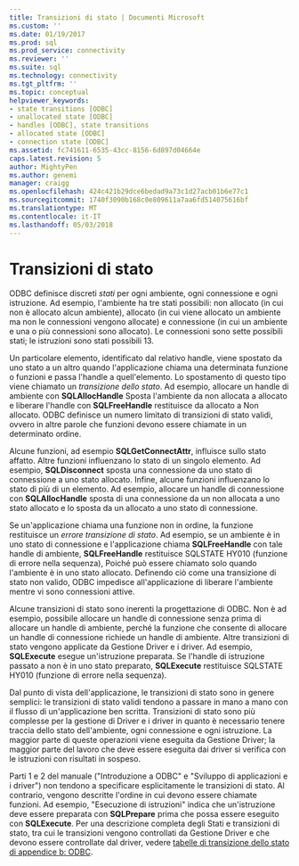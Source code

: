 ```yaml
---
title: Transizioni di stato | Documenti Microsoft
ms.custom: ''
ms.date: 01/19/2017
ms.prod: sql
ms.prod_service: connectivity
ms.reviewer: ''
ms.suite: sql
ms.technology: connectivity
ms.tgt_pltfrm: ''
ms.topic: conceptual
helpviewer_keywords:
- state transitions [ODBC]
- unallocated state [ODBC]
- handles [ODBC], state transitions
- allocated state [ODBC]
- connection state [ODBC]
ms.assetid: fc741611-6535-43cc-8156-6d897d04664e
caps.latest.revision: 5
author: MightyPen
ms.author: genemi
manager: craigg
ms.openlocfilehash: 424c421b29dce6bedad9a73c1d27acb01b6e77c1
ms.sourcegitcommit: 1740f3090b168c0e809611a7aa6fd514075616bf
ms.translationtype: MT
ms.contentlocale: it-IT
ms.lasthandoff: 05/03/2018
---
```

# <a name="state-transitions"></a>Transizioni di stato
ODBC definisce discreti *stati* per ogni ambiente, ogni connessione e ogni istruzione. Ad esempio, l'ambiente ha tre stati possibili: non allocato (in cui non è allocato alcun ambiente), allocato (in cui viene allocato un ambiente ma non le connessioni vengono allocate) e connessione (in cui un ambiente e una o più connessioni sono allocato). Le connessioni sono sette possibili stati; le istruzioni sono stati possibili 13.  
  
 Un particolare elemento, identificato dal relativo handle, viene spostato da uno stato a un altro quando l'applicazione chiama una determinata funzione o funzioni e passa l'handle a quell'elemento. Lo spostamento di questo tipo viene chiamato un *transizione dello stato*. Ad esempio, allocare un handle di ambiente con **SQLAllocHandle** Sposta l'ambiente da non allocata a allocato e liberare l'handle con **SQLFreeHandle** restituisce da allocato a Non allocato. ODBC definisce un numero limitato di transizioni di stato validi, ovvero in altre parole che funzioni devono essere chiamate in un determinato ordine.  
  
 Alcune funzioni, ad esempio **SQLGetConnectAttr**, influisce sullo stato affatto. Altre funzioni influenzano lo stato di un singolo elemento. Ad esempio, **SQLDisconnect** sposta una connessione da uno stato di connessione a uno stato allocato. Infine, alcune funzioni influenzano lo stato di più di un elemento. Ad esempio, allocare un handle di connessione con **SQLAllocHandle** sposta di una connessione da un non allocata a uno stato allocato e lo sposta da un allocato a uno stato di connessione.  
  
 Se un'applicazione chiama una funzione non in ordine, la funzione restituisce un *errore transizione di stato*. Ad esempio, se un ambiente è in uno stato di connessione e l'applicazione chiama **SQLFreeHandle** con tale handle di ambiente, **SQLFreeHandle** restituisce SQLSTATE HY010 (funzione di errore nella sequenza), Poiché può essere chiamato solo quando l'ambiente è in uno stato allocato. Definendo ciò come una transizione di stato non valido, ODBC impedisce all'applicazione di liberare l'ambiente mentre vi sono connessioni attive.  
  
 Alcune transizioni di stato sono inerenti la progettazione di ODBC. Non è ad esempio, possibile allocare un handle di connessione senza prima di allocare un handle di ambiente, perché la funzione che consente di allocare un handle di connessione richiede un handle di ambiente. Altre transizioni di stato vengono applicate da Gestione Driver e i driver. Ad esempio, **SQLExecute** esegue un'istruzione preparata. Se l'handle di istruzione passato a non è in uno stato preparato, **SQLExecute** restituisce SQLSTATE HY010 (funzione di errore nella sequenza).  
  
 Dal punto di vista dell'applicazione, le transizioni di stato sono in genere semplici: le transizioni di stato validi tendono a passare in mano a mano con il flusso di un'applicazione ben scritta. Transizioni di stato sono più complesse per la gestione di Driver e i driver in quanto è necessario tenere traccia dello stato dell'ambiente, ogni connessione e ogni istruzione. La maggior parte di queste operazioni viene eseguita da Gestione Driver; la maggior parte del lavoro che deve essere eseguita dai driver si verifica con le istruzioni con risultati in sospeso.  
  
 Parti 1 e 2 del manuale ("Introduzione a ODBC" e "Sviluppo di applicazioni e i driver") non tendono a specificare esplicitamente le transizioni di stato. Al contrario, vengono descritte l'ordine in cui devono essere chiamate funzioni. Ad esempio, "Esecuzione di istruzioni" indica che un'istruzione deve essere preparata con **SQLPrepare** prima che possa essere eseguito con **SQLExecute**. Per una descrizione completa degli Stati e transizioni di stato, tra cui le transizioni vengono controllati da Gestione Driver e che devono essere controllate dal driver, vedere [tabelle di transizione dello stato di appendice b: ODBC](../../../odbc/reference/appendixes/appendix-b-odbc-state-transition-tables.md).
